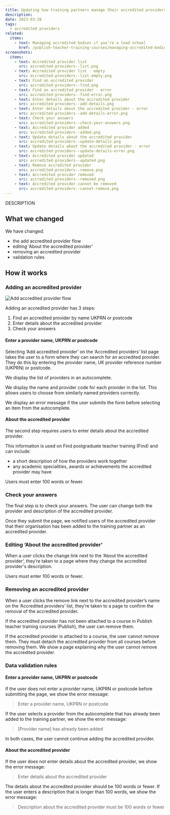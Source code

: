 ```yaml
---
title: Updating how training partners manage their accredited providers
description:
date: 2023-03-28
tags:
  - accredited providers
related:
  items:
    - text: Managing accredited bodies if you’re a lead school
      href: /publish-teacher-training-courses/managing-accredited-bodies-if-youre-a-lead-school/
screenshots:
  items:
    - text: Accredited provider list
      src: accredited-providers--list.png
    - text: Accredited provider list - empty
      src: accredited-providers--list-empty.png
    - text: Find an accredited provider
      src: accredited-providers--find.png
    - text: Find an accredited provider - error
      src: accredited-providers--find-error.png
    - text: Enter details about the accredited provider
      src: accredited-providers--add-details.png
    - text: Enter details about the accredited provider - error
      src: accredited-providers--add-details-error.png
    - text: Check your answers
      src: accredited-providers--check-your-answers.png
    - text: Accredited provider added
      src: accredited-providers--added.png
    - text: Update details about the accredited provider
      src: accredited-providers--update-details.png
    - text: Update details about the accredited provider - error
      src: accredited-providers--update-details-error.png
    - text: Accredited provider updated
      src: accredited-providers--updated.png
    - text: Remove accredited provider
      src: accredited-providers--remove.png
    - text: Accredited provider removed
      src: accredited-providers--removed.png
    - text: Accredited provider cannot be removed
      src: accredited-providers--cannot-remove.png
---
```


DESCRIPTION

## What we changed

We have changed:

- the add accredited provider flow
- editing ‘About the accredited provider’
- removing an accredited provider
- validation rules

## How it works

### Adding an accredited provider

![Add accredited provider flow](add-accredited-provider--flow.png "Add accredited provider flow")

Adding an accredited provider has 3 steps:

1. Find an accredited provider by name UKPRN or postcode
2. Enter details about the accredited provider
3. Check your answers

#### Enter a provider name, UKPRN or postcode

Selecting ‘Add accredited provider’ on the ‘Accredited providers’ list page takes the user to a form where they can search for an accredited provider. They do this by entering the provider name, UK provider reference number (UKPRN) or postcode.

We display the list of providers in an autocomplete.

We display the name and provider code for each provider in the list. This allows users to choose from similarly named providers correctly.

We display an error message if the user submits the form before selecting an item from the autocomplete.

#### About the accredited provider

The second step requires users to enter details about the accredited provider.

This information is used on Find postgraduate teacher training (Find) and can include:

- a short description of how the providers work together
- any academic specialities, awards or achievements the accredited provider may have

Users must enter 100 words or fewer.

### Check your answers

The final step is to check your answers. The user can change both the provider and description of the accredited provider.

Once they submit the page, we notified users of the accredited provider that their organisation has been added to the training partner as an accredited provider.

### Editing ‘About the accredited provider’

When a user clicks the change link next to the ‘About the accredited provider’, they’re taken to a page where they change the accredited provider's description.

Users must enter 100 words or fewer.

### Removing an accredited provider

When a user clicks the remove link next to the accredited provider’s name on the ‘Accredited providers’ list, they’re taken to a page to confirm the removal of the accredited provider.

If the accredited provider has not been attached to a course in Publish teacher training courses (Publish), the user can remove them.

If the accredited provider is attached to a course, the user cannot remove them. They must detach the accredited provider from all courses before removing them. We show a page explaining why the user cannot remove the accredited provider.

### Data validation rules

#### Enter a provider name, UKPRN or postcode

If the user does not enter a provider name, UKPRN or postcode before submitting the page, we show the error message:

> Enter a provider name, UKPRN or postcode

If the user selects a provider from the autocomplete that has already been added to the training partner, we show the error message:

> [Provider name] has already been added

In both cases, the user cannot continue adding the accredited provider.

#### About the accredited provider

If the user does not enter details about the accredited provider, we show the error message:

> Enter details about the accredited provider

The details about the accredited provider should be 100 words or fewer. If the user enters a description that is longer than 100 words, we show the error message:

> Description about the accredited provider must be 100 words or fewer

